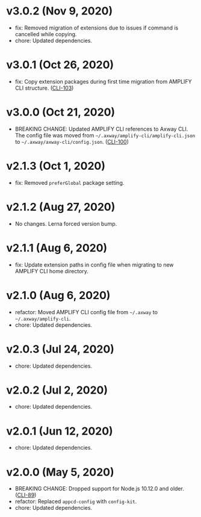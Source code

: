 # v3.0.2 (Nov 9, 2020)

 * fix: Removed migration of extensions due to issues if command is cancelled while copying.
 * chore: Updated dependencies.

# v3.0.1 (Oct 26, 2020)

 * fix: Copy extension packages during first time migration from AMPLIFY CLI structure.
   ([CLI-103](https://jira.axway.com/browse/CLI-103))

# v3.0.0 (Oct 21, 2020)

 * BREAKING CHANGE: Updated AMPLIFY CLI references to Axway CLI. The config file was moved from
   `~/.axway/amplify-cli/amplify-cli.json` to `~/.axway/axway-cli/config.json`.
   ([CLI-100](https://jira.axway.com/browse/CLI-100))

# v2.1.3 (Oct 1, 2020)

 * fix: Removed `preferGlobal` package setting.

# v2.1.2 (Aug 27, 2020)

 * No changes. Lerna forced version bump.

# v2.1.1 (Aug 6, 2020)

 * fix: Update extension paths in config file when migrating to new AMPLIFY CLI home directory.

# v2.1.0 (Aug 6, 2020)

 * refactor: Moved AMPLIFY CLI config file from `~/.axway` to `~/.axway/amplify-cli`.
 * chore: Updated dependencies.

# v2.0.3 (Jul 24, 2020)

 * chore: Updated dependencies.

# v2.0.2 (Jul 2, 2020)

 * chore: Updated dependencies.

# v2.0.1 (Jun 12, 2020)

 * chore: Updated dependencies.

# v2.0.0 (May 5, 2020)

 * BREAKING CHANGE: Dropped support for Node.js 10.12.0 and older.
   ([CLI-89](https://jira.axway.com/browse/CLI-89))
 * refactor: Replaced `appcd-config` with `config-kit`.
 * chore: Updated dependencies.

